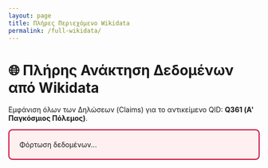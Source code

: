 ```yaml
---
layout: page
title: Πλήρες Περιεχόμενο Wikidata
permalink: /full-wikidata/
---
```


# 🌐 Πλήρης Ανάκτηση Δεδομένων από Wikidata

<p>Εμφάνιση όλων των Δηλώσεων (Claims) για το αντικείμενο QID: <strong>Q361 (Α' Παγκόσμιος Πόλεμος)</strong>.</p>

<div id="wikidata-full-content" style="border: 2px solid #CC0033; padding: 20px; background-color: #FEF0F0; border-radius: 8px;">
  Φόρτωση δεδομένων...
</div>

<script>
// QID: Α' Παγκόσμιος Πόλεμος
const QID = 'Q361'; 

// URL για ανάκτηση Labels, Descriptions και Claims
const WIKIDATA_API_URL = `https://www.wikidata.org/w/api.php?action=wbgetentities&ids=${QID}&props=labels|descriptions|claims&languages=el|en&format=json&origin=*`;

const contentDiv = document.getElementById('wikidata-full-content');

// Βοηθητική συνάρτηση για την εξαγωγή της τιμής από το JSON
function getClaimValue(claim) {
    if (!claim.mainsnak || !claim.mainsnak.datavalue) {
        return '— Άγνωστη Τιμή —';
    }
    const dataValue = claim.mainsnak.datavalue;
    const type = dataValue.type;

    switch (type) {
        case 'wikibase-entityid':
            // Για αντικείμενα (π.χ., QID), επιστρέφουμε τον ID
            return dataValue.value.id;
        case 'time':
            // Για ημερομηνίες, μορφοποιούμε
            return dataValue.value.time.substring(1, 11);
        case 'string':
        case 'external-id':
            return dataValue.value;
        case 'monolingualtext':
            return dataValue.value.text + ` (${dataValue.value.language})`;
        case 'quantity':
            return dataValue.value.amount + ' ' + (dataValue.value.unit === '1' ? '' : dataValue.value.unit);
        default:
            return `[Τύπος: ${type}]`;
    }
}

fetch(WIKIDATA_API_URL)
  .then(response => response.json())
  .then(data => {
    const entity = data.entities[QID];

    if (!entity || entity.missing === "") {
        contentDiv.innerHTML = `<h3>Δεν βρέθηκαν δεδομένα για το QID: ${QID}</h3>`;
        return;
    }

    // 1. Βασικές πληροφορίες
    const label_el = (entity.labels && entity.labels.el) ? entity.labels.el.value : (entity.labels && entity.labels.en) ? entity.labels.en.value : 'Χωρίς Τίτλο';
    const description_el = (entity.descriptions && entity.descriptions.el) ? entity.descriptions.el.value : (entity.descriptions && entity.descriptions.en) ? entity.descriptions.en.value : 'Χωρίς Περιγραφή';

    let html = `<h2>${label_el}</h2>`;
    html += `<p><strong>Περιγραφή:</strong> ${description_el}</p>`;
    html += `<p><a href="https://www.wikidata.org/wiki/${QID}" target="_blank">Προβολή στο Wikidata</a></p><hr>`;
    
    // 2. Πλήρης Λίστα Δηλώσεων (Claims)
    html += '<h3>Όλες οι Δηλώσεις (Claims):</h3><ul style="list-style-type: none; padding-left: 0;">';
    
    const claims = entity.claims;
    for (const propertyId in claims) {
      if (claims.hasOwnProperty(propertyId)) {
        const claimsList = claims[propertyId];
        
        claimsList.forEach(claim => {
            const value = getClaimValue(claim);
            // Εμφανίζουμε την ιδιότητα (P-number) και την ακατέργαστη τιμή (Value)
            html += `<li style="margin-bottom: 5px;">
                        <strong><a href="https://www.wikidata.org/wiki/${propertyId}" target="_blank">${propertyId}</a>:</strong> ${value}
                    </li>`;
        });
      }
    }

    html += '</ul>';

    contentDiv.innerHTML = html;

  })
  .catch(error => {
    console.error('Σφάλμα φόρτωσης Wikidata:', error);
    contentDiv.innerHTML = 'Σφάλμα φόρτωσης δεδομένων από το Wikidata API.';
  });
</script>
